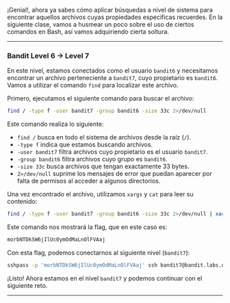 ¡Genial!, ahora ya sabes cómo aplicar búsquedas a nivel de sistema para encontrar aquellos archivos cuyas propiedades especificas recuerdes. En la siguiente clase, vamos a husmear un poco sobre el uso de ciertos comandos en Bash, así vamos adquiriendo cierta soltura.

----
### Bandit Level 6 → Level 7

En este nivel, estamos conectados como el usuario `bandit6` y necesitamos encontrar un archivo perteneciente a `bandit7`, cuyo propietario es `bandit6`. Vamos a utilizar el comando `find` para localizar este archivo.

Primero, ejecutamos el siguiente comando para buscar el archivo:

```bash
find / -type f -user bandit7 -group bandit6 -size 33c 2>/dev/null
```

Este comando realiza lo siguiente:

- `find /` busca en todo el sistema de archivos desde la raíz (`/`).
- `-type f` indica que estamos buscando archivos.
- `-user bandit7` filtra archivos cuyo propietario es el usuario `bandit7`.
- `-group bandit6` filtra archivos cuyo grupo es `bandit6`.
- `-size 33c` busca archivos que tengan exactamente 33 bytes.
- `2>/dev/null` suprime los mensajes de error que puedan aparecer por falta de permisos al acceder a algunos directorios.

Una vez encontrado el archivo, utilizamos `xargs` y `cat` para leer su contenido:

```bash
find / -type f -user bandit7 -group bandit6 -size 33c 2>/dev/null | xargs cat
```

Este comando nos mostrará la flag, que en este caso es:

```bash
morbNTDkSW6jIlUc0ymOdMaLnOlFVAaj
```

Con esta flag, podemos conectarnos al siguiente nivel (`bandit7`):

```bash
sshpass -p 'morbNTDkSW6jIlUc0ymOdMaLnOlFVAaj' ssh bandit7@bandit.labs.overthewire.org -p 2220
```

¡Listo! Ahora estamos en el nivel `bandit7` y podemos continuar con el siguiente reto.

---
